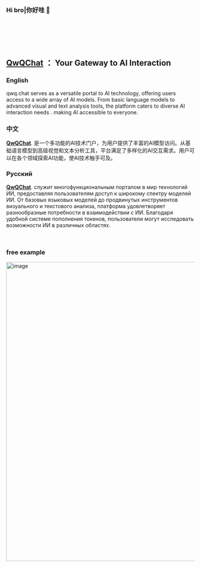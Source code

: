 ### Hi bro|你好哇 👋
<br>
<br>
<br>
<br>


## **[QwQChat](https://qwq.chat)** ： Your Gateway to AI Interaction

### English
qwq.chat serves as a versatile portal to AI technology, offering users access to a wide array of AI models. From basic language models to advanced visual and text analysis tools, the platform caters to diverse AI interaction needs . making AI accessible to everyone.

### 中文
**[QwQChat](https://qwq.chat)**. 是一个多功能的AI技术门户，为用户提供了丰富的AI模型访问。从基础语言模型到高级视觉和文本分析工具，平台满足了多样化的AI交互需求。用户可以在各个领域探索AI功能，使AI技术触手可及。

### Русский
**[QwQChat](https://qwq.chat)**. служит многофункциональным порталом в мир технологий ИИ, предоставляя пользователям доступ к широкому спектру моделей ИИ. От базовых языковых моделей до продвинутых инструментов визуального и текстового анализа, платформа удовлетворяет разнообразные потребности в взаимодействии с ИИ. Благодаря удобной системе пополнения токенов, пользователи могут исследовать возможности ИИ в различных областях.

<br>

### free example

<img width="800" hight="600"  alt="image" src="https://github.com/user-attachments/assets/2a8f42f6-cd51-4231-aac5-2275abcf07a1" />




<!-- [![uk-wakatime stats](https://github-readme-stats.vercel.app/api/wakatime?username=uk0&layout=compact)]() -->
